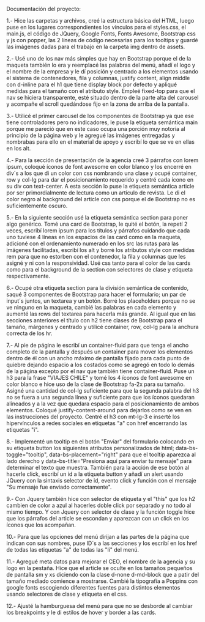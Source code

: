 Documentación del proyecto:

1.- Hice las carpetas y archivos, creé la estructura básica del HTML, luego puse en los lugares correspondientes los vínculos para el styles.css, el main.js, el código de JQuery, Google Fonts, Fonts Awesome,
    Bootstrap css y js con popper, las 2 líneas de código necesarias para los tooltips y guardé las imágenes dadas para el trabajo en la carpeta img dentro de assets.

2.- Usé uno de los nav más simples que hay en Bootstrap porque el de la maqueta también lo era y reemplacé las palabras del menú, añadí el logo y el nombre de la empresa y le dí posición y centrado a los elementos usando
    el sistema de contenedores, fila y columnas, justify content, align middle con d-inline para el h1 que tiene display block por defecto y apliqué medidas para el tamaño con el atributo style. Empleé fixed-top para que el
    nav se hiciera transparente, esté situado dentro de la parte alta del carousel y acompañe el scroll quedándose fijo en la zona de arriba de la pantalla.
    
3.- Utilicé el primer carousel de los componentes de Bootstrap ya que ese tiene controladores pero no indicadores, le puse la etiqueta semántica main porque me pareció que en este caso ocupa una porción muy notoria al principio de la página web y le agregué las imágenes entregadas y nombrabas para ello en el material de apoyo y escribí
    lo que se ve en ellas en los alt.

4.- Para la sección de presentación de la agencia creé 3 párrafos con lorem ipsum, coloqué íconos de font awesome en color blanco y los encerré en div´s a los que di un color con css nombrando una clase y ocupé container, row y col-lg para dar el posicionamiento requerido y centré cada ícono en su div con text-center. A esta sección
    lo puse la etiqueta semántica article por ser primordialmente de lectura como un artículo de revista. Le di el color negro al background del article con css porque el de Bootstrap no es suficientemente oscuro.

5.- En la siguiente sección usé la etiqueta semántica section para poner algo genérico. Tomé una card de Bootstrap, le quité el botón, la repetí 2 veces, escribí lorem ipsum para los títulos y párrafos cuidando que cada uno tuviese 4 líneas en los espacios de las card como en la maqueta, adicioné con el ordenamiento numerado en los src las rutas para las imágenes facilitadas,
    escribí los alt y borré los atributos style con medidas rem para que no estorben con el contenedor, la fila y columnas que les asigné y ni con la responsividad. Usé css tanto para el color de las cards como para el background de la section con selectores de clase y etiqueta respectivamente.  

6.- Ocupé otra etiqueta section para la división semántica de contenido, saqué 3 componentes de Bootstrap para hacer el formulario; un par de input´s juntos, un textarea y un botón. Borré los placeholders porque no se ve ninguno en la maqueta, cambié las palabras en cada elemento y aumenté las rows del textarea para hacerla más grande. Al igual que en las secciones anteriores el título con h2 tiene clases de Bootstrap para el tamaño, márgenes y centrado y utilicé container, row, col-lg para la anchura 
    correcta de los hr.

7.- Al pie de página le escribí un container-fluid para que tenga el ancho completo de la pantalla y después un container para mover los elementos dentro de él con un ancho máximo de pantalla fijado para cada punto de quiebre dejando espacio a los costados como se agregó en todo lo demás de la página excepto por el nav que también tiene container-fluid. 
    Puse un h3 para la frase "VIAJES CHILE" y tomé los 4 íconos de font awesome en color blanco e hice uso de la clase de Bootstrap fa-2x para su tamaño. Asigné una cantidad de col-lg suficiente para que la segunda palabra del h3 no se fuera a una segunda línea y suficiente para que los íconos quedaran alineados y a la vez que quedara espacio para el posicionamiento de ambos elementos.
    Coloqué justify-content-around para dejarlos como se ven en las instrucciones del proyecto. Centré el h3 con mt-lg-3 e inserté los hipervínculos a redes sociales en etiquetas "a" con href encerrando las etiquetas "i".

8.- Implementé un tooltip en el botón "Enviar" del formulario colocando en su etiqueta button los siguientes atributos personalizados de html; data-bs-toggle="tooltip", data-bs-placement="right" para que el tooltip aparezca al lado derecho y data-bs-title="Presiona aquí para enviar tu mensaje" para determinar el texto que muestra.
    También para la acción de ese botón al hacerle click, escribí un id a la etiqueta button y añadí un alert usando JQuery con la sintaxis selector de id, evento click y función con el mensaje "Su mensaje fue enviado correctamente".

9.- Con Jquery también hice con selector de etiqueta y el "this" que los h2 cambien de color a azul al hacerles doble click por separado y no todo al mismo tiempo. Y con Jquery con selector de clase y la función toggle hice que los párrafos del article se escondan y aparezcan con un click en los íconos que los acompañan.

10.- Para que las opciones del menú dirijan a las partes de la página que indican con sus nombres, puse ID´s a las secciones y los escribí en los href de todas las etiquetas "a" de todas las "li" del menú.

11.- Agregué meta datos para mejorar el CEO, el nombre de la agencia y su logo en la pestaña. Hice que el article se oculte en los tamaños pequeños de pantalla sm y xs diciendo con la clase d-none d-md-block que a patir del tamaño mediado comience a mostrarse. Cambié la tipografía a Poppins con google fonts escogiendo diferentes fuentes para distintos elementos usando selectores de clase y etiqueta en el css.

12.- Ajusté la hamburguesa del menú para que no se desborde al cambiar los breakpoints y le di estilos de hover y border a las cards.





